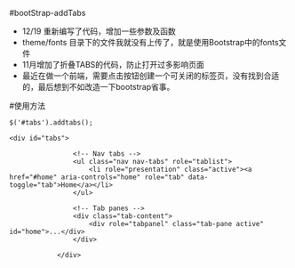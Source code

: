 #bootStrap-addTabs

- 12/19 重新编写了代码，增加一些参数及函数
- theme/fonts 目录下的文件我就没有上传了，就是使用Bootstrap中的fonts文件
- 11月增加了折叠TABS的代码，防止打开过多影响页面
- 最近在做一个前端，需要点击按钮创建一个可关闭的标签页，没有找到合适的，最后想到不如改造一下bootstrap省事。

#使用方法

```
$('#tabs').addtabs();
```
```
<div id="tabs">

                <!-- Nav tabs -->
                <ul class="nav nav-tabs" role="tablist">
                    <li role="presentation" class="active"><a href="#home" aria-controls="home" role="tab" data-toggle="tab">Home</a></li>                    
                </ul>

                <!-- Tab panes -->
                <div class="tab-content">
                    <div role="tabpanel" class="tab-pane active" id="home">...</div>                    
                </div>

            </div>
```